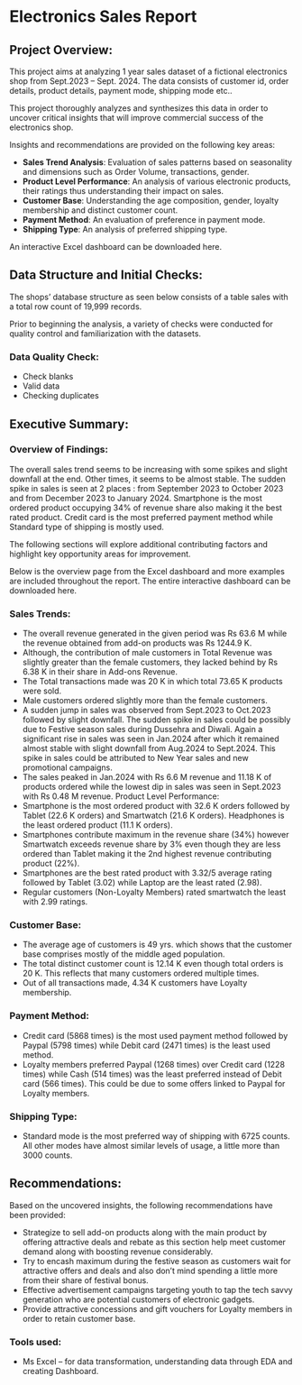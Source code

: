 # Electronics Sales Report

## Project Overview:

This project aims at analyzing 1 year sales dataset of a fictional electronics shop  from Sept.2023 – Sept. 2024. The data consists of customer id, order details, product details, payment mode, shipping mode etc..

This project thoroughly analyzes and synthesizes this data in order to uncover critical insights that will improve commercial success of the electronics shop.   

Insights and recommendations are provided on the following key areas:

-	**Sales Trend Analysis**: Evaluation of sales patterns based on seasonality and dimensions such as Order Volume, transactions, gender.
-	**Product Level Performance**: An analysis of various electronic products, their ratings thus understanding their impact on sales.
-	**Customer Base**: Understanding the age composition, gender, loyalty membership and distinct customer count.
-	**Payment Method**: An evaluation of preference in payment mode.
-	**Shipping Type**: An analysis of preferred shipping type.
  
An interactive Excel dashboard can be downloaded here.

## Data Structure and Initial Checks:

The shops’ database structure as seen below consists of a table sales with a total row count of 19,999 records.

Prior to beginning the analysis, a variety of checks were conducted for quality control and familiarization with the datasets.

### Data Quality Check:

-	Check blanks
-	Valid data
-	Checking duplicates
  
## Executive Summary:

### Overview of Findings:
The overall sales trend seems to be increasing with some spikes and slight downfall at the end. Other times, it seems to be almost stable. The sudden spike in sales is seen at 2 places : from September 2023 to October 2023 and from December 2023 to January 2024. Smartphone is the most ordered product occupying 34% of revenue share also making it the best rated product. Credit card is the most preferred payment method while Standard type of shipping is mostly used.

The following sections will explore additional contributing factors and highlight key opportunity areas for improvement.

Below is the overview page from the Excel dashboard and more examples are included throughout the report. The entire interactive dashboard can be downloaded here.

### Sales Trends:

-	The overall revenue generated in the given period was Rs 63.6 M while the revenue obtained from add-on products was Rs 1244.9 K.
-	Although, the contribution of male customers in Total Revenue was slightly greater than  the female customers, they lacked behind by Rs 6.38 K in their share in Add-ons Revenue.
-	The Total transactions made was 20 K in which total 73.65 K products were sold.
-	Male customers ordered slightly more than the female customers. 
-	A sudden jump in sales was observed from Sept.2023 to Oct.2023 followed by slight downfall. The sudden spike in sales could be possibly due to Festive season sales during Dussehra and Diwali. Again a significant rise in sales was seen in Jan.2024 after which it remained almost stable with slight downfall from Aug.2024 to Sept.2024. This spike in sales could be attributed to New Year sales and new promotional campaigns.
-	The sales peaked in Jan.2024 with Rs 6.6 M revenue and 11.18 K of products ordered while the lowest dip in sales was seen in Sept.2023 with Rs 0.48 M revenue.
Product Level Performance:
-	Smartphone is the most ordered product with 32.6 K orders followed by Tablet (22.6 K orders) and Smartwatch (21.6 K orders). Headphones is the least ordered product (11.1 K orders).
-	Smartphones contribute maximum in the revenue share (34%) however Smartwatch exceeds revenue share by 3% even though they are less ordered than Tablet making it the 2nd highest revenue contributing product (22%).
-	Smartphones are the best rated product with 3.32/5  average rating followed by Tablet (3.02) while Laptop are the least rated (2.98).
-	Regular customers (Non-Loyalty Members) rated smartwatch the least with 2.99 ratings.

### Customer Base:

-	The average age of customers is 49 yrs. which shows that the customer base comprises mostly of the middle aged population.
-	The total distinct customer count is 12.14 K even though total orders is 20 K. This reflects that many customers ordered multiple times.
-	Out of all transactions made, 4.34 K customers have Loyalty membership. 

### Payment Method:

-	Credit card (5868 times) is the most used payment method followed by Paypal (5798 times) while Debit card (2471 times) is the least used method.
-	Loyalty members preferred Paypal (1268 times) over Credit card (1228 times) while Cash (514 times) was the least preferred instead of Debit card (566 times). This could be due to some offers linked to Paypal for Loyalty members.

### Shipping Type:

-	Standard mode is the most preferred way of shipping with 6725 counts. All other modes have almost similar levels of usage, a little more than 3000 counts.

## Recommendations:

Based on the uncovered insights, the following recommendations have been provided:

-	Strategize to sell add-on products along with the main product by offering attractive deals and rebate as this section help meet customer demand along with boosting revenue considerably.
-	Try to encash maximum during the festive season as customers wait for attractive offers and deals and also don’t mind spending a little more from their share of festival bonus.
-	Effective advertisement campaigns targeting youth to tap the  tech savvy generation who are potential customers of electronic gadgets.
-	Provide attractive concessions and gift vouchers for Loyalty members in order to retain customer base.

### Tools used:

- Ms Excel – for data transformation, understanding data through EDA and creating Dashboard.
